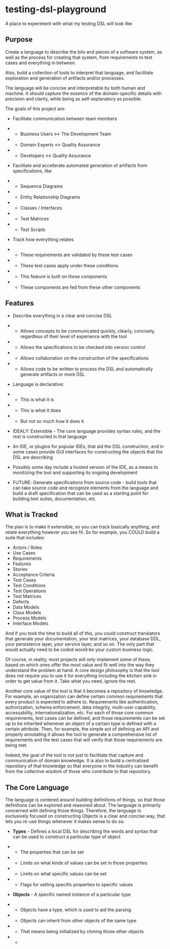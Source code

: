 # testing-dsl-playground
A place to experiment with what my testing DSL will look like

## Purpose

Create a language to describe the bits and pieces of a software system,
as well as the process for creating that system, from requirements to 
test cases and everything in between.

Also, build a collection of tools to interpret that language, and 
facilitate exploration and generation of artifacts and/or processes.

The language will be concise and interpretable by both human and machine.
It should capture the essence of the domain-specific details with
precision and clarity, while being as self-explanatory as possible.

The goals of this project are:

* Facilitate communication between team members
* * Business Users <-> The Development Team
* * Domain Experts <-> Quality Assurance
* * Developers <-> Quality Assurance

* Facilitate and accellerate automated generation of artifacts from 
  specifications, like 
* * Sequence Diagrams
* * Entity Relationship Diagrams
* * Classes / Interfaces
* * Test Matrices
* * Test Scripts

* Track how everything relates
* * These requirements are validated by these test cases
* * These test cases apply under these conditions
* * This feature is built on these components
* * These components are fed from these other components

## Features

* Describe everything in a clear and concise DSL
* * Allows concepts to be communicated quickly, clearly, concisely, 
    regardless of their level of experience with the tool
* * Allows the specifications to be checked into version control
* * Allows collaboration on the construction of the specifications
* * Allows code to be written to process the DSL and automatically 
    generate artifacts or more DSL

* Language is declarative: 
* * This is what it is
* * This is what it does
* * But not so much how it does it

* IDEALY: Extensible - The core language provides syntax rules, and the 
  rest is constructed in that language

* An IDE, or plugins for popular IDEs, that aid the DSL construction, and 
  in some cases provide GUI interfaces for constructing the objects that 
  the DSL are describing

* Possibly some day include a hosted version of the IDE, as a means to monitizing the tool and supporting its ongoing development

* FUTURE: Generate specifications from source code - build tools that can take source code and recognize elements from the language and build a draft specification that can be used as a starting point for building test suites, documentation, etc.

## What is Tracked

The plan is to make it extensible, so you can track basically anything,
and relate everything however you see fit.  So for example, you COULD build a suite that includes:

* Actors / Roles
* Use Cases
* Requirements
* Features
* Stories
* Acceptance Criteria
* Test Cases
* Test Conditions
* Test Operations
* Test Matrices
* Defects
* Data Models
* Class Models
* Process Models
* Interface Models

And if you took the time to build all of this, you could construct translators that generate your documentation, your test matrices, your database DDL, your persistence layer, your service layer, and so on.  The only part that would actually need to be coded would be your custom business logic.

Of course, in reality, most projects will only implement some of these, based on which ones offer the most value and fit well into the way they understand the problem at hand.  A core design philosophy is that the tool does not require you to use it for everything including the kitchen sink in order to get value from it.  Take what you need, ignore the rest.

Another core value of the tool is that it becomes a repository of knowledge.  For example, an organization can define certain common requirements that every product is expected to adhere to.  Requirements like authentication, authorization, schema enforcement, data integrity, multi-user capability, accessability, internationalization, etc.  For each of those core common requirements, test cases can be defined, and those requirements can be set up to be inherited whenever an object of a certain type is defined with a certain attribute.  Then, for example, the simple act of defining an API and properly annotating it allows the tool to generate a comprehensive list of requirements and the test cases that will verify that those requirements are being met.  

Indeed, the goal of the tool is not just to facilitate that capture and 
communication of domain knowledge.  It is also to build a centralized 
repository of that knowledge so that everyone in the industry can benefit 
from the collective wisdom of those who contribute to that repository.

## The Core Language

The language is centered around building definitions of things, so that
those definitions can be explored and reasoned about.  The language is
primarily concerned with defining those things.  Therefore, the language
is exclusively focused on constructing Objects is a clear and concise 
way, that lets you re-use things whenever it makes sense to do so.

* **Types** - Defines a local DSL for describing the words and syntax
  that can be used to construct a particular type of object
* * The properties that can be set
* * Limits on what kinds of values can be set in those properties
* * Limits on what specific values can be set
* * Flags for setting specific properties to specific values

* **Objects** - A specific named instance of a particular type
* * Objects have a type, which is used to aid the parsing
* * Objects can inherit from other objects of the same type
* * That means being initialized by cloning those other objects
* * 
